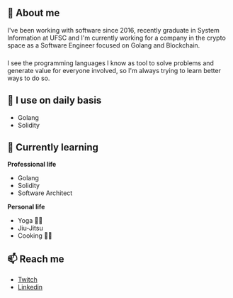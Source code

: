 ## 👋 About me 

I've been working with software since 2016, recently graduate in System Information at UFSC and I'm currently working for a company in the crypto space as a Software Engineer focused on Golang and Blockchain.
###
I see the programming languages I know as tool to solve problems and generate value for everyone involved, so I'm always trying to learn better ways to do so.

## 🌱 I use on daily basis

- Golang
- Solidity

## 📔 Currently learning

**Professional life**
- Golang
- Solidity
- Software Architect

**Personal life**
- Yoga 🧘‍♂️
- Jiu-Jitsu
- Cooking 🧑‍🍳

## 📫 Reach me

- [Twitch](https://twitch.tv/lpicollo)
- [Linkedin](https://www.linkedin.com/in/lucas-picollo/)
